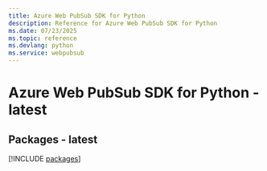 ```yaml
---
title: Azure Web PubSub SDK for Python
description: Reference for Azure Web PubSub SDK for Python
ms.date: 07/23/2025
ms.topic: reference
ms.devlang: python
ms.service: webpubsub
---
```

# Azure Web PubSub SDK for Python - latest
## Packages - latest
[!INCLUDE [packages](web-pubsub-index.md)]